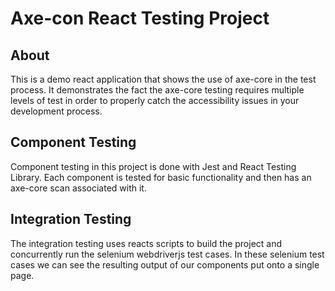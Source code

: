 # Axe-con React Testing Project

## About

This is a demo react application that shows the use of axe-core in the test process. It demonstrates the fact the axe-core testing requires multiple levels of test in order to properly catch the accessibility issues in your development process. 

## Component Testing

Component testing in this project is done with Jest and React Testing Library. Each component is tested for basic functionality and then has an axe-core scan associated with it. 


## Integration Testing

The integration testing uses reacts scripts to build the project and concurrently run the selenium webdriverjs test cases. In these selenium test cases we can see the resulting output of our components put onto a single page. 



